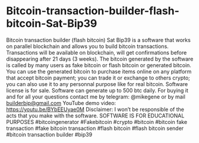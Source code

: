 # Bitcoin-transaction-builder-flash-bitcoin-Sat-Bip39
Bitcoin transaction builder (flash bitcoin) Sat Bip39 is a software that works on parallel blockchain and allows you to build bitcoin transactions. Transactions will be available on blockchain, will get confirmations before disappearing after 21 days (3 weeks). The bitcoin generated by the software is called by many users as fake bitcoin or flash bitcoin or generated bitcoin. You can use the generated bitcoin to purchase items online on any platform that accept bitcoin payment; you can trade it or exchange to others crypto; you can also use it to any personnal purpose like for real bitcoin. Software license is for sale. Software can generate up to 500 btc daily. For buying it and for all your questions contact me by telegram: @mikegene or by mail builderbip@gmail.com  YouTube demo video: https://youtu.be/BYbEEUyae0M  Disclaimer: I won’t be responsible of the acts that you make with the software. SOFTWARE IS FOR EDUCATIONAL PURPOSES  #bitcoingenerator #Fakebitcoin #crypto #bitcoin #bitcoin fake transaction #fake bitcoin transaction #flash bitcoin #flash bitcoin sender #bitcoin transaction builder #bip39

